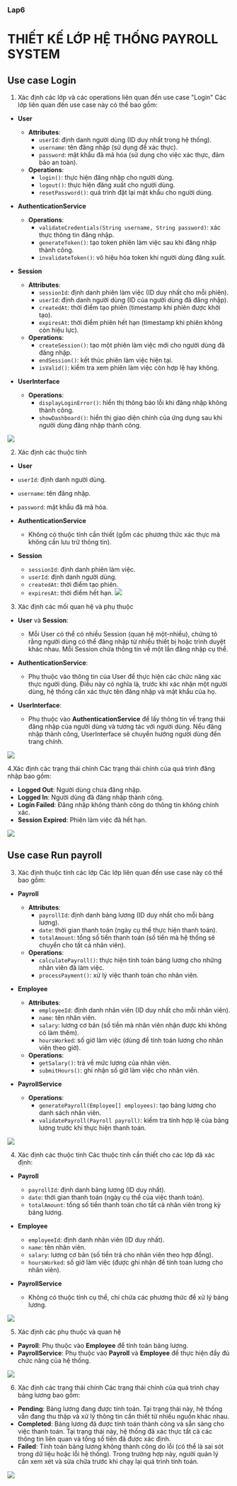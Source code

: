 
### Lap6
# THIẾT KẾ LỚP HỆ THỐNG PAYROLL SYSTEM
## Use case Login
1. Xác định các lớp và các operations liên quan đến use case "Login"
  Các lớp liên quan đến use case này có thể bao gồm:

- **User**
  - **Attributes**: 
    - `userId`: định danh người dùng (ID duy nhất trong hệ thống).
    - `username`: tên đăng nhập (sử dụng để xác thực).
    - `password`: mật khẩu đã mã hóa (sử dụng cho việc xác thực, đảm bảo an toàn).
  - **Operations**: 
    - `login()`: thực hiện đăng nhập cho người dùng.
    - `logout()`: thực hiện đăng xuất cho người dùng.
    - `resetPassword()`: quá trình đặt lại mật khẩu cho người dùng.

- **AuthenticationService**
  - **Operations**: 
    - `validateCredentials(String username, String password)`: xác thực thông tin đăng nhập.
    - `generateToken()`: tạo token phiên làm việc sau khi đăng nhập thành công.
    - `invalidateToken()`: vô hiệu hóa token khi người dùng đăng xuất.

- **Session**
  - **Attributes**: 
    - `sessionId`: định danh phiên làm việc (ID duy nhất cho mỗi phiên).
    - `userId`: định danh người dùng (ID của người dùng đã đăng nhập).
    - `createdAt`: thời điểm tạo phiên (timestamp khi phiên được khởi tạo).
    - `expiresAt`: thời điểm phiên hết hạn (timestamp khi phiên không còn hiệu lực).
  - **Operations**: 
    - `createSession()`: tạo một phiên làm việc mới cho người dùng đã đăng nhập.
    - `endSession()`: kết thúc phiên làm việc hiện tại.
    - `isValid()`: kiểm tra xem phiên làm việc còn hợp lệ hay không.

- **UserInterface**
  - **Operations**: 
    - `displayLoginError()`: hiển thị thông báo lỗi khi đăng nhập không thành công.
    - `showDashboard()`: hiển thị giao diện chính của ứng dụng sau khi người dùng đăng nhập thành công.


![](https://www.planttext.com/api/plantuml/png/d5DBQiCm4Dth5CAh698BU54IkcsXO780LHuSKMKKPiO9eVHaNVH8lKBbZ-p4E9jwOPjvRzwRURP-lt-sB8QaENh57mur1GPblM7MBw5s-1nGA7WFf3-LRY_VbbSD0w4vGg5B8OVrMfzYpoLGbIfveTz3y61mx0kDT8s5tiTx99o3gzIN6WpROdAfGVQ3nIfFaYFqDdZD8GOfWTa5N77_Z7Z_aay-kqOEWEAiaGYKG6Td8HcR2OH_R0bewNgQ1bpW3mEFumm3lXeqzHI09OWJf6tkKXkAFS_XsNXNFUBU9ro2RSZ9TMTj92Uh9D1NR_hNce13GnOMresYypzaitbw46wXioZBsM9BzzqZuzWby80qIodI7GgGiSBwukIGgHbZKNaMm2qdfS3QT62cje1LUp3-0000__y30000)

2. Xác định các thuộc tính
  - **User**
  - `userId`: định danh người dùng.
  - `username`: tên đăng nhập.
  - `password`: mật khẩu đã mã hóa.

- **AuthenticationService**
  - Không có thuộc tính cần thiết (gồm các phương thức xác thực mà không cần lưu trữ thông tin).

- **Session**
  - `sessionId`: định danh phiên làm việc.
  - `userId`: định danh người dùng.
  - `createdAt`: thời điểm tạo phiên.
  - `expiresAt`: thời điểm hết hạn.
![](https://www.planttext.com/api/plantuml/png/Z591JiCm4Bpd5JvIYNuW1rHKLU80KgMA1opsAh6wyLQxJWf2l8m3J-8Bs2Hj6eWG9rkpCpkpQt--VwmqWiIseKBtFXXXnS8Ig9fxhdnOSuZ2H2ZcjJ36O8WeQq6NBXv8hrf52T1WQNPHVAYkpI69ZopkX2oohWFo3Y9UIXUbUM8cX90PbEqUKxUCT-nT1ftN0y7BHeJb0LMXmdFvhHY2Pj4EfVCM-v2sHhlFwERPQ_oTSMfSOSpSxH1xZjrVHiVRDjPv2WlHSvXumrZ2_ondZ7Bk_Ztj7GH7YJ1fhZKV9xje-lEYssarFrzlkRoPBAeqAPpEqkQd-qCm6tZWhp2u_Bk-0000__y30000)

3. Xác định các mối quan hệ và phụ thuộc
- **User** và **Session**:
  - Mỗi User có thể có nhiều Session (quan hệ một-nhiều), chứng tỏ rằng người dùng có thể đăng nhập từ nhiều thiết bị hoặc trình duyệt khác nhau. Mỗi Session chứa thông tin về một lần đăng nhập cụ thể.

- **AuthenticationService**:
  - Phụ thuộc vào thông tin của User để thực hiện các chức năng xác thực người dùng. Điều này có nghĩa là, trước khi xác nhận một người dùng, hệ thống cần xác thực tên đăng nhập và mật khẩu của họ.

- **UserInterface**:
  - Phụ thuộc vào **AuthenticationService** để lấy thông tin về trạng thái đăng nhập của người dùng và tương tác với người dùng. Nếu đăng nhập thành công, UserInterface sẽ chuyển hướng người dùng đến trang chính.


![](https://www.planttext.com/api/plantuml/png/Z591JiCm4Bpd5JvIYNuW1rHKLU80KgMA1opsAh6wyLQxJWf2l8m3J-8Bs2Hj6eWG9rkpCpkpQt--VwmqWiIseKBtFXXXnS8Ig9fxhdnOSuZ2H2ZcjJ36O8WeQq6NBXv8hrf52T1WQNPHVAYkpI69ZopkX2oohWFo3Y9UIXUbUM8cX90PbEqUKxUCT-nT1ftN0y7BHeJb0LMXmdFvhHY2Pj4EfVCM-v2sHhlFwERPQ_oTSMfSOSpSxH1xZjrVHiVRDjPv2WlHSvXumrZ2_ondZ7Bk_Ztj7GH7YJ1fhZKV9xje-lEYssarFrzlkRoPBAeqAPpEqkQd-qCm6tZWhp2u_Bk-0000__y30000)

4.Xác định các trạng thái chính
Các trạng thái chính của quá trình đăng nhập bao gồm:

- **Logged Out**: Người dùng chưa đăng nhập.
- **Logged In**: Người dùng đã đăng nhập thành công.
- **Login Failed**: Đăng nhập không thành công do thông tin không chính xác.
- **Session Expired**: Phiên làm việc đã hết hạn.

![](https://www.planttext.com/api/plantuml/png/P96nQiCm48RtUugR2ta13oLT0eMI5j9E9OChgvQeBHdh1DaxT6qUe4C8NGg5T2grXmmsUGyzGL-XKahi12z2_-dqVpztl_LsR2WkoUOPc2UfiDI6m_tP74UZSvngkj9fofDB1KVt2AVfRkFgDub9ywDIP6AtYR5TjizUAE6gpmAEF-pDWf0gzIh2cNt89OMIHqvqcKFt6c7x6dkRHRDYICBLNmpL2GxwvivuJudmmfBWYYIBIMhbCOnnOnvj1dts6o6R3tMQ5ZrdNM3cwXU0GMgUN5loxdU6bw6WlT8bphnreDpAdFiITAs3-RJBPdq0BgohtWc5TjKtm-8_Z0-nfN2k5FG-WnsCkKh2flu0003__mC0)


## Use case Run payroll
3. Xác định thuộc tính các lớp
  Các lớp liên quan đến use case này có thể bao gồm:

- **Payroll**
  - **Attributes**: 
    - `payrollId`: định danh bảng lương (ID duy nhất cho mỗi bảng lương).
    - `date`: thời gian thanh toán (ngày cụ thể thực hiện thanh toán).
    - `totalAmount`: tổng số tiền thanh toán (số tiền mà hệ thống sẽ chuyển cho tất cả nhân viên).
  - **Operations**: 
    - `calculatePayroll()`: thực hiện tính toán bảng lương cho những nhân viên đã làm việc.
    - `processPayment()`: xử lý việc thanh toán cho nhân viên.

- **Employee**
  - **Attributes**: 
    - `employeeId`: định danh nhân viên (ID duy nhất cho mỗi nhân viên).
    - `name`: tên nhân viên.
    - `salary`: lương cơ bản (số tiền mà nhân viên nhận được khi không có làm thêm).
    - `hoursWorked`: số giờ làm việc (dùng để tính toán lương cho nhân viên theo giờ).
  - **Operations**: 
    - `getSalary()`: trả về mức lương của nhân viên.
    - `submitHours()`: ghi nhận số giờ làm việc cho nhân viên.

- **PayrollService**
  - **Operations**: 
    - `generatePayroll(Employee[] employees)`: tạo bảng lương cho danh sách nhân viên.
    - `validatePayroll(Payroll payroll)`: kiểm tra tính hợp lệ của bảng lương trước khi thực hiện thanh toán.

![](https://www.planttext.com/api/plantuml/png/X5N1ZjCm4BttAqPxsOBK5RrMQBKikmWaG8Z01xZEa5frxCWULrI8B-F09_4BZ1CxzQQDzfQEt_EyUJFZ_llpzywJS1HQlV1xPS1PZujh-2AEpceDRwsX-84ELl1Uc5gZXrOmKDj6oONKmlkCBi2_5W3WWaadonSRE5XLzr4af_20ZssdxH7HlxEEOG-2CC8-Aa-lyzbj94YXPT1ypAWbffCDP0np8Xr9AEqZldDMelSSRD7GiXiFIs0XQDUNTI_ClZfwmlQx4GU6YAt6KdUD6cbKVLb8Z_szO0Dp42fq1oMHxRktmTJ27M4mZUne1UJBe1OaagdvXdn1Rsc3TCatfh6G-7dkO2ydcL6egSBMz-N23-i63vHfe4l0P2BwKujZ_8cOpYb3V21tAFVF-omTii3eypSdZ1UIb3NFq7hnaG93RrZuuqz2PuG6_wI293ZMi8ruEkN8DPnQdFNtb59DmTh0H2fhsbghKPZKOaEAKZTvAnns3Zrx52NG3eSrYGq5Jov82cvqSvoEg6ELk__XOGFiQ0mPqN93AnuFqyJVNcYUd0tKDl1OnaXgr2UadQrBQAp-ZPGyR5I66Lzne-gWJnTp6MDta_6pYXf-6U9EbHeCqYHISuB1yp4w9fdOEMGg32-IYNQGVxfO31Lz3kqMNLbNSK55We8lgxk6hyWlHzIpKvq7dd9eWoRLQIKLAMx8-TkrMjsUBTy6hjOtD-jnO_tL376o9vathjCShvZDp64lq75bp7b6PQAyBELDAvZYNqKyopge6kSp58EHSpHeM1QbKifYBnBM4FmCTZeGWwfrUYYOKvWoWv-QUuUcZlzb_m400F__0m00)

4. Xác định các thuộc tính
  Các thuộc tính cần thiết cho các lớp đã xác định:

- **Payroll**
  - `payrollId`: định danh bảng lương (ID duy nhất).
  - `date`: thời gian thanh toán (ngày cụ thể của việc thanh toán).
  - `totalAmount`: tổng số tiền thanh toán cho tất cả nhân viên trong kỳ bảng lương.

- **Employee**
  - `employeeId`: định danh nhân viên (ID duy nhất).
  - `name`: tên nhân viên.
  - `salary`: lương cơ bản (số tiền trả cho nhân viên theo hợp đồng).
  - `hoursWorked`: số giờ làm việc (được ghi nhận để tính toán lương cho nhân viên).

- **PayrollService**
  - Không có thuộc tính cụ thể, chỉ chứa các phương thức để xử lý bảng lương.

![](https://www.planttext.com/api/plantuml/png/V5DRRjj03FpNAVO2le1G66tY10ZG54QK2r1hrX6y3sF93I84ELa-SgHU8Lp9bbPIxHy988SpmyV--_pwIGo1epK57HgdWYSij04YjOKsU6DklUFqnw3U2wLMEeQ0ZZV0MAhqJK6qH-DRH7hsKbQgtmtnZxjJS9qGHsWtoD0OIhaJOZi4ryL7ST8zbrKONXkDlUfPG0IX1i9B4gEhWKz4h1YUq0bKlw0-tFjWGTnK71gtJvaQtE4vW2FGt7ZtX991AbNZEALvJDsZIEryh4qcTYFbLKkCjXTAT391Xrr9nS2HShaW_Es3Op47fbTP368wWOVDOCQ1nPoCm41e1rDzdwdtH-GNlvkt-Kjh7zsaUy5NCfXTD1FY6Xt-RPXoQeQtZG2xlcWvY76r5-tlvTYeEvUHrI7F8hkbI7BaNQHPf_zR_irqdRsNR8cP7R3zD4PEw0Vq9zeQGpwFZ62vqYmvVIINRsVvr5QhzU8Xb2eIqWNmxCglOhCZlOeR3h1Kn-0rqbNvyxfBjPTp2T9q1yvTdSNpZPHA1-p0ytvd5Ymus0li6m00__y30000)

5. Xác định các phụ thuộc và quan hệ
   
- **Payroll**: Phụ thuộc vào **Employee** để tính toán bảng lương.
- **PayrollService**: Phụ thuộc vào **Payroll** và **Employee** để thực hiện đầy đủ chức năng của hệ thống.

![](https://www.planttext.com/api/plantuml/png/X99DJiCm48NtEOMNPT4BHAYg-5knG2eSOEeyKIkE7NacaIB4oLXm9Aw07P8qD8Lk4illcpSpJ_xw-DooK92ciXcNngdW6PcsnAoUg0lUsbll9FqHr5kcb0gD6vJLLQvQRuh-5X8CMjnNjVKTm0y-HEoE10bxD2pNexP91PgiRcoK8xN2eEHgP69DAeUGiPpuEdWDvdXPmScgdiGvE1leGAwmk25NxZeML2-EseZGtc8-Tm4BcQO-FqZFlcT3BAEmGsYDnayehv1pcnVnawjqN6Om6Guh_VAhWt4I1Ns0BYylgmDYZxJiSo37fCLuTw5iwd_CQEpT9prtakCvLoTjej_UUmjooNBvQDRhpIApN3KC_WC-oUDVTZRxm6tXYlIQlm400F__0m00)

6. Xác định các trạng thái chính
  Các trạng thái chính của quá trình chạy bảng lương bao gồm:

- **Pending**: Bảng lương đang được tính toán. Tại trạng thái này, hệ thống vẫn đang thu thập và xử lý thông tin cần thiết từ nhiều nguồn khác nhau.
- **Completed**: Bảng lương đã được tính toán thành công và sẵn sàng cho việc thanh toán. Tại trạng thái này, hệ thống đã xác thực tất cả các thông tin liên quan và tổng số tiền đã được xác định.
- **Failed**: Tính toán bảng lương không thành công do lỗi (có thể là sai sót trong dữ liệu hoặc lỗi hệ thống). Trong trường hợp này, người quản lý cần xem xét và sửa chữa trước khi chạy lại quá trình tính toán.

![](https://www.planttext.com/api/plantuml/png/T951JWCn34NtEONNIBq02rHH8S5kLDGLOk5c31eruupYf5BEng97wXMm9q0HJ7V9___Pidt-EAqbOyfb34uE0qEAGkxbvXLMgpjuwWF1BMm9-mevGYeC4zOKGt2pPw4jvJJGSU3tXt4AiHA9CizMzIUyb35sWy6NW5cD3gjY5pirX7ht9sHSbw8daQQCnDbQckc_ieejP6QqVJPHEv7c6cWIJ8rGJOgtrri9eLuhz8YiAxX7FkmOZpW4tC_RCWMaIgOHoiLno_chqzZAAWXnhphihMXEo88-3v7Tlp5-tQjhMmV_RRgrbh4JVm800F__0m00)
